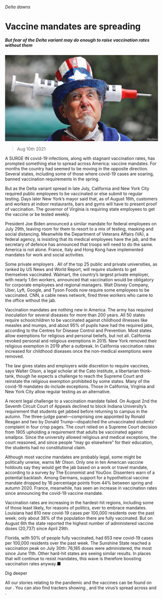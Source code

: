 ###### Delta dawns

# Vaccine mandates are spreading 

##### But fear of the Delta variant may do enough to raise vaccination rates without them 

![image](images/20210814_usp001.jpg) 

> Aug 10th 2021 

A SURGE IN covid-19 infections, along with stagnant vaccination rates, has prompted something else to spread across America: vaccine mandates. For months the country had seemed to be moving in the opposite direction. Several states, including some of those where covid-19 cases are soaring, banned vaccination requirements in the spring.

But as the Delta variant spread in late July, California and New York City required public employees to be vaccinated or else submit to regular testing. Days later New York’s mayor said that, as of August 16th, customers and workers at indoor restaurants, bars and gyms will have to present proof of vaccination. The governor of Virginia is requiring state employees to get the vaccine or be tested weekly.


President Joe Biden announced a similar mandate for federal employees on July 29th, leaving room for them to resort to a mix of testing, masking and social distancing. Meanwhile the Department of Veterans Affairs (VA), a federal agency, is insisting that its medical employees have the jab, and the secretary of defence has announced that troops will need to do the same. America is not alone. France, Italy and Hong Kong have implemented mandates for work and social activities.

Some private employers . All of the top 25 public and private universities, as ranked by US News and World Report, will require students to get themselves vaccinated. Walmart, the country’s largest private employer, with nearly 1.6m workers, announced that vaccination would be obligatory for corporate employees and regional managers. Walt Disney Company, Uber, Lyft, Google, and Tyson Foods now require some employees to be vaccinated. CNN, a cable news network, fired three workers who came to the office without the jab.

Vaccination mandates are nothing new in America. The army has required inoculation for several diseases for more than 200 years. All 50 states require schoolchildren to be vaccinated against childhood illnesses like measles and mumps, and about 95% of pupils have had the required jabs, according to the Centres for Disease Control and Prevention. Most states allow exemptions for religious and personal beliefs, but not all. California revoked personal and religious exemptions in 2015. New York removed their religious exemption in 2019 after a  outbreak. In California vaccination rates increased for childhood diseases once the non-medical exemptions were removed.

The law gives states and employers wide discretion to require vaccines, says Walter Olson, a legal scholar at the Cato Institute, a libertarian think-tank, though he expects a challenge to reach the Supreme Court and reinstate the religious exemption prohibited by some states. Many of the covid-19 mandates do include exceptions. Those in California, Virginia and New York City allow regular testing as an alternative.

A recent legal challenge to a vaccination mandate failed. On August 2nd the Seventh Circuit Court of Appeals declined to block Indiana University’s requirement that students get jabbed before returning to campus in the autumn. The three-judge panel—comprising one appointed by Ronald Reagan and two by Donald Trump—dispatched the unvaccinated students’ complaint in four crisp pages. The court relied on a Supreme Court decision from 1905 upholding a requirement that adults be vaccinated against smallpox. Since the university allowed religious and medical exceptions, the court reasoned, and since people “may go elsewhere” for their education, the students had no constitutional claim.

Although most vaccine mandates are probably legal, some might be politically unwise, warns Mr Olson. Only one in ten American vaccine holdouts say they would get the jab based on a work or travel mandate, according to a survey by The Economist and YouGov. Dissenters warn of a potential backlash. Among Germans, support for a hypothetical vaccine mandate dropped by 16 percentage points from 44% between spring and autumn 2020. France, meanwhile, has seen an increase in vaccination rates since announcing the covid-19 vaccine mandate.

Vaccination rates are increasing in the hardest-hit regions, including some of those least likely, for reasons of politics, ever to embrace mandates. Louisiana had 810 new covid-19 cases per 100,000 residents over the past week; only about 38% of the population there are fully vaccinated. But on August 6th the state reported the highest number of administered vaccine doses (20,737) since April 29th.

Florida, with 50% of people fully vaccinated, had 653 new covid-19 cases per 100,000 residents over the past week. The Sunshine State reached a vaccination peak on July 30th: 76,185 doses were administered, the most since June 11th. Other hard-hit states are seeing similar results. In places that will continue to resist mandates, this wave is therefore boosting vaccination rates anyway.■


Dig deeper

All our stories relating to the pandemic and the vaccines can be found on our . You can also find trackers showing ,  and the virus’s spread across  and .

